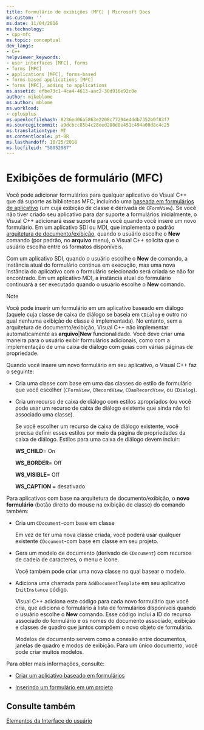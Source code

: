 ```yaml
---
title: Formulário de exibições (MFC) | Microsoft Docs
ms.custom: ''
ms.date: 11/04/2016
ms.technology:
- cpp-mfc
ms.topic: conceptual
dev_langs:
- C++
helpviewer_keywords:
- user interfaces [MFC], forms
- forms [MFC]
- applications [MFC], forms-based
- forms-based applications [MFC]
- forms [MFC], adding to applications
ms.assetid: efbe73c1-4ca4-4613-aac2-30d916e92c0e
author: mikeblome
ms.author: mblome
ms.workload:
- cplusplus
ms.openlocfilehash: 8236ed06a5863e2208c77294e4ddb7352b0f83f7
ms.sourcegitcommit: a9dcbcc85b4c28eed280d8e451c494a00d8c4c25
ms.translationtype: MT
ms.contentlocale: pt-BR
ms.lasthandoff: 10/25/2018
ms.locfileid: "50052987"
---
```

# <a name="form-views-mfc"></a>Exibições de formulário (MFC)

Você pode adicionar formulários para qualquer aplicativo do Visual C++ que dá suporte as bibliotecas MFC, incluindo uma [baseada em formulários de aplicativo](../mfc/reference/creating-a-forms-based-mfc-application.md) (um cuja exibição de classe é derivada de `CFormView`). Se você não tiver criado seu aplicativo para dar suporte a formulários inicialmente, o Visual C++ adicionará esse suporte para você quando você insere um novo formulário. Em um aplicativo SDI ou MDI, que implementa o padrão [arquitetura de documento/exibição](../mfc/document-view-architecture.md), quando o usuário escolhe o **New** comando (por padrão, no **arquivo** menu), o Visual C++ solicita que o usuário escolha entre os formatos disponíveis.

Com um aplicativo SDI, quando o usuário escolhe o **New** de comando, a instância atual do formulário continua em execução, mas uma nova instância do aplicativo com o formulário selecionado será criada se não for encontrado. Em um aplicativo MDI, a instância atual do formulário continuará a ser executado quando o usuário escolhe o **New** comando.

> [!NOTE]
>  Você pode inserir um formulário em um aplicativo baseado em diálogo (aquele cuja classe de caixa de diálogo se baseia em `CDialog` e outro no qual nenhuma exibição de classe é implementada). No entanto, sem a arquitetura de documento/exibição, Visual C++ não implementar automaticamente as **arquivo**&#124;**New** funcionalidade. Você deve criar uma maneira para o usuário exibir formulários adicionais, como com a implementação de uma caixa de diálogo com guias com várias páginas de propriedade.

Quando você insere um novo formulário em seu aplicativo, o Visual C++ faz o seguinte:

- Cria uma classe com base em uma das classes do estilo de formulário que você escolher (`CFormView`, `CRecordView`, `CDaoRecordView`, ou `CDialog`).

- Cria um recurso de caixa de diálogo com estilos apropriados (ou você pode usar um recurso de caixa de diálogo existente que ainda não foi associado uma classe).

   Se você escolher um recurso de caixa de diálogo existente, você precisa definir esses estilos por meio da página de propriedades da caixa de diálogo. Estilos para uma caixa de diálogo devem incluir:

     **WS_CHILD**= On

     **WS_BORDER**= Off

     **WS_VISIBLE**= Off

     **WS_CAPTION =** desativado

Para aplicativos com base na arquitetura de documento/exibição, o **novo formulário** (botão direito do mouse na exibição de classe) do comando também:

- Cria um `CDocument`-com base em classe

   Em vez de ter uma nova classe criada, você poderá usar qualquer existente `CDocument`-com base em classe em seu projeto.

- Gera um modelo de documento (derivado de `CDocument`) com recursos de cadeia de caracteres, o menu e ícone.

   Você também pode criar uma nova classe no qual basear o modelo.

- Adiciona uma chamada para `AddDocumentTemplate` em seu aplicativo `InitInstance` código.

   Visual C++ adiciona este código para cada novo formulário que você cria, que adiciona o formulário à lista de formulários disponíveis quando o usuário escolhe o **New** comando. Esse código inclui a ID do recurso associado do formulário e os nomes do documento associado, exibição e classes de quadro que juntos compõem o novo objeto de formulário.

   Modelos de documento servem como a conexão entre documentos, janelas de quadro e modos de exibição. Para um único documento, você pode criar muitos modelos.

Para obter mais informações, consulte:

- [Criar um aplicativo baseado em formulários](../mfc/reference/creating-a-forms-based-mfc-application.md)

- [Inserindo um formulário em um projeto](../mfc/inserting-a-form-into-a-project.md)

## <a name="see-also"></a>Consulte também

[Elementos da Interface do usuário](../mfc/user-interface-elements-mfc.md)
